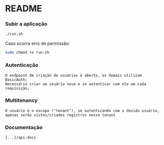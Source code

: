 # README

### Subir a aplicação
```sh
./run.sh
```

Caso ocorra erro de permissão:
```sh
sudo chmod +x run.sh
```

### Autenticação
```
O endpoint de criação de usuários é aberto, os demais utilizam BasicAuth;
Necessário criar um usuário novo e se autenticar com ele em cada requisição;
```

### Multitenancy
```
O usuário é o escopo ("tenant"), se autenticando com o devido usuário, apenas serão vistos/criados registros nesse tenant
```

### Documentação

```
{...}/api-docs
```
